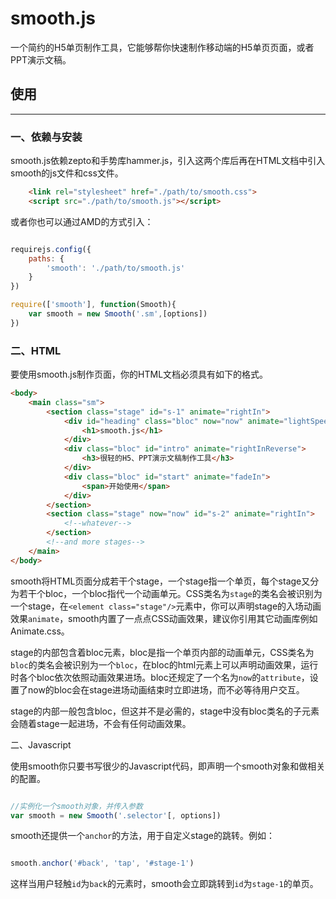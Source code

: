 # smooth.js
一个简约的H5单页制作工具，它能够帮你快速制作移动端的H5单页页面，或者PPT演示文稿。

## 使用
-----------------

### 一、依赖与安装

smooth.js依赖zepto和手势库hammer.js，引入这两个库后再在HTML文档中引入smooth的js文件和css文件。

```html
    <link rel="stylesheet" href="./path/to/smooth.css">
    <script src="./path/to/smooth.js"></script>
```

或者你也可以通过AMD的方式引入：

```javascript

requirejs.config({
    paths: {
        'smooth': './path/to/smooth.js'
    }
})

require(['smooth'], function(Smooth){
    var smooth = new Smooth('.sm',[options])
})
```

### 二、HTML

要使用smooth.js制作页面，你的HTML文档必须具有如下的格式。

```html
<body>
	<main class="sm">
		<section class="stage" id="s-1" animate="rightIn">
            <div id="heading" class="bloc" now="now" animate="lightSpeedIn">
				<h1>smooth.js</h1>
			</div>
			<div class="bloc" id="intro" animate="rightInReverse">
				<h3>很轻的H5、PPT演示文稿制作工具</h3>
			</div>
			<div class="bloc" id="start" animate="fadeIn">
				<span>开始使用</span>
			</div>
		</section>
		<section class="stage" now="now" id="s-2" animate="rightIn">
            <!--whatever-->
        </section>
        <!--and more stages-->
    </main>
</body>
```
smooth将HTML页面分成若干个stage，一个stage指一个单页，每个stage又分为若干个bloc，一个bloc指代一个动画单元。CSS类名为`stage`的类名会被识别为一个stage，在`<element class="stage"/>`元素中，你可以声明stage的入场动画效果`animate`，smooth内置了一点点CSS动画效果，建议你引用其它动画库例如Animate.css。

stage的内部包含着bloc元素，bloc是指一个单页内部的动画单元，CSS类名为`bloc`的类名会被识别为一个`bloc`，在bloc的html元素上可以声明动画效果，运行时各个bloc依次依照动画效果进场。bloc还规定了一个名为`now`的`attribute`，设置了now的bloc会在stage进场动画结束时立即进场，而不必等待用户交互。

stage的内部一般包含bloc，但这并不是必需的，stage中没有bloc类名的子元素会随着stage一起进场，不会有任何动画效果。

二、Javascript

使用smooth你只要书写很少的Javascript代码，即声明一个smooth对象和做相关的配置。

```javascript

//实例化一个smooth对象，并传入参数
var smooth = new Smooth('.selector'[, options])

```
smooth还提供一个`anchor`的方法，用于自定义stage的跳转。例如：

```javascript

smooth.anchor('#back', 'tap', '#stage-1')

```
这样当用户轻触`id`为`back`的元素时，smooth会立即跳转到`id`为`stage-1`的单页。